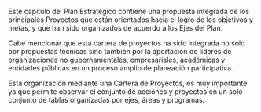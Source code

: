
Este capítulo del Plan Estratégico contiene una propuesta integrada de los principales Proyectos que están orientados hacia el logro de los objetivos y metas, y que han sido organizados de acuerdo a los Ejes del Plan.

Cabe mencionar que esta cartera de proyectos ha sido integrada no solo por propuestas técnicas sino también por la aportación de líderes de organizaciones no gubernamentales, empresariales, académicas y entidades públicas en un proceso amplio de planeación participativa.

Esta organización mediante una Cartera de Proyectos, es muy importante ya que permite observar el conjunto de acciones y proyectos en un solo conjunto de tablas organizadas por ejes, áreas y programas.
